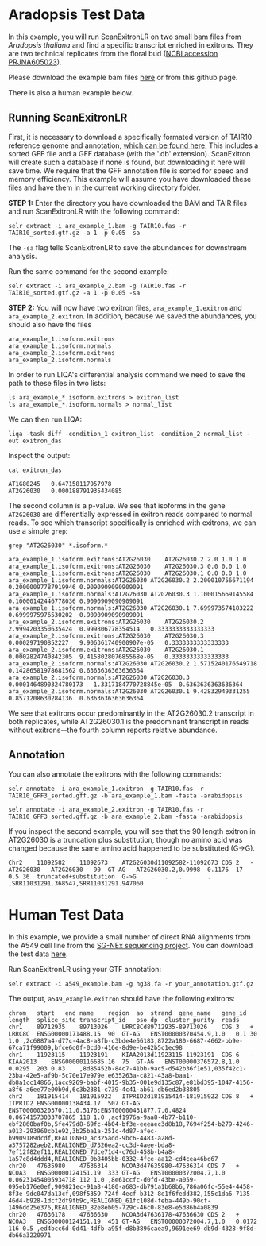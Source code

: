 # Aradopsis Test Data

In this example, you will run ScanExitronLR on two small bam files from _Aradopsis thaliana_ and find a specific transcript enriched in exitrons. They are two technical replicates from the floral bud ([NCBI accession PRJNA605023](https://www.ncbi.nlm.nih.gov/bioproject?LinkName=biosample_bioproject&from_uid=14008366)).

Please download the example bam files [here](https://drive.google.com/drive/folders/1JHY2dqf6O5QgOAJpALhBh2iAquf3EY7O?usp=sharing) or from this github page.

There is also a human example below.

## Running ScanExitronLR

First, it is necessary to download a specifically formated version of TAIR10 reference genome and annotation, [which can be found here.](https://drive.google.com/drive/folders/1FNZ5HRJOvGeiMxMObXBPgTGC2E0l3yeE?usp=sharing) This includes a sorted GFF file and a GFF database (with the '.db' extension). ScanExitron will create such a database if none is found, but downloading it here will save time. We require that the GFF annotation file is sorted for speed and memory efficiency. This example will assume you have downloaded these files and have them in the current working directory folder.

**STEP 1:** Enter the directory you have downloaded the BAM and TAIR files and run ScanExitronLR with the following command:

    selr extract -i ara_example_1.bam -g TAIR10.fas -r TAIR10_sorted.gtf.gz -a 1 -p 0.05 -sa

The `-sa` flag tells ScanExitronLR to save the abundances for downstream analysis. 

Run the same command for the second example:

    selr extract -i ara_example_2.bam -g TAIR10.fas -r TAIR10_sorted.gtf.gz -a 1 -p 0.05 -sa

**STEP 2:** You will now have two exitron files, `ara_example_1.exitron` and `ara_example_2.exitron`. In addition, because we saved the abundances, you should also have the files

    ara_example_1.isoform.exitrons
    ara_example_1.isoform.normals
    ara_example_2.isoform.exitrons
    ara_example_2.isoform.normals

In order to run LIQA's differential analysis command we need to save the path to these files in two lists:

    ls ara_example_*.isoform.exitrons > exitron_list
    ls ara_example_*.isoform.normals > normal_list

We can then run LIQA:

    liqa -task diff -condition_1 exitron_list -condition_2 normal_list -out exitron_das

Inspect the output:

    cat exitron_das

    AT1G80245	0.647158117957978
    AT2G26030	0.000188791935434085

The second column is a p-value. We see that isoforms in the gene `AT2G26030` are differentially expressed in exitron reads compared to normal reads. To see which transcript specifically is enriched with exitrons, we can use a simple `grep`:

    grep "AT2G26030" *.isoform.*

    ara_example_1.isoform.exitrons:AT2G26030	AT2G26030.2	2.0	1.0	1.0
    ara_example_1.isoform.exitrons:AT2G26030	AT2G26030.3	0.0	0.0	1.0
    ara_example_1.isoform.exitrons:AT2G26030	AT2G26030.1	0.0	0.0	1.0
    ara_example_1.isoform.normals:AT2G26030	AT2G26030.2	2.200010756671194	0.20000097787919946	0.9090909090909091
    ara_example_1.isoform.normals:AT2G26030	AT2G26030.3	1.100015669145584	0.10000142446778036	0.9090909090909091
    ara_example_1.isoform.normals:AT2G26030	AT2G26030.1	7.699973574183222	0.6999975976530202	0.9090909090909091
    ara_example_2.isoform.exitrons:AT2G26030	AT2G26030.2	2.9994203350635424	0.999806778354514	0.3333333333333333
    ara_example_2.isoform.exitrons:AT2G26030	AT2G26030.3	0.000297190852227	9.906361740900907e-05	0.3333333333333333
    ara_example_2.isoform.exitrons:AT2G26030	AT2G26030.1	0.0002824740842305	9.415802807685568e-05	0.3333333333333333
    ara_example_2.isoform.normals:AT2G26030	AT2G26030.2	1.5715240176549718	0.14286581978681562	0.6363636363636364
    ara_example_2.isoform.normals:AT2G26030	AT2G26030.3	0.0001464890324780173	1.3317184770728845e-05	0.6363636363636364
    ara_example_2.isoform.normals:AT2G26030	AT2G26030.1	9.42832949331255	0.8571208630284136	0.6363636363636364

We see that exitrons occur predominantly in the AT2G26030.2 transcript in both replicates, while AT2G26030.1 is the predominant transcript in reads without exitrons--the fourth column reports relative abundance.

## Annotation

You can also annotate the exitrons with the following commands:

    selr annotate -i ara_example_1.exitron -g TAIR10.fas -r TAIR10_GFF3_sorted.gff.gz -b ara_example_1.bam -fasta -arabidopsis

    selr annotate -i ara_example_2.exitron -g TAIR10.fas -r TAIR10_GFF3_sorted.gff.gz -b ara_example_2.bam -fasta -arabidopsis

If you inspect the second example, you will see that the 90 length exitron in AT2G26030 is a truncation plus substitution, though no amino acid was changed because the same amino acid happened to be substituted (G->G).

    Chr2	11092582	11092673	AT2G26030d11092582-11092673	CDS	2	-	AT2G26030	AT2G26030	90	GT-AG	AT2G26030.2,0.9998	0.1176	17	0.5	36	truncated+substitution	G->G	.	.	.	.	.	,SRR11031291.368547,SRR11031291.947060
    

# Human Test Data

In this example, we provide a small number of direct RNA alignments from the A549 cell line from the [SG-NEx sequencing project](https://github.com/GoekeLab/sg-nex-data). You can download the test data [here](https://drive.google.com/drive/folders/1pujKF4pb03gVcEWkJZtO0AcX8_6RL6M9?usp=sharing). 

Run ScanExitronLR using your GTF annotation:

    selr extract -i a549_example.bam -g hg38.fa -r your_annotation.gtf.gz

The output, `a549_example.exitron` should have the following exitrons:

    chrom	start	end	name	region	ao	strand	gene_name	gene_id	length	splice_site	transcript_id	pso	dp	cluster_purity	reads
    chr1	89712935	89713026	LRRC8Cd89712935-89713026	CDS	3	+	LRRC8C	ENSG00000171488.15	90	GT-AG	ENST00000370454.9,1.0	0.1	30	1.0	,2c6887a4-d77c-4ac8-a8fb-c3bde4e56183,8722a180-6687-4662-bb9e-67ca71f99009,bfce6d0f-0cd0-416e-8d9e-be42b5c1ec98
    chr1	11923115	11923191	KIAA2013d11923115-11923191	CDS	6	-	KIAA2013	ENSG00000116685.16	75	GT-AG	ENST00000376572.8,1.0	0.0295	203	0.83	,8d85452b-84c7-41bb-9ac5-d542b36f1e51,035f42c1-23ba-42e5-af9b-5c70e17e979e,e635263a-c821-43a8-baa1-db8a1cc14866,1acc9269-babf-4015-9b35-001e9d135c87,e81bd395-1047-4156-a8f6-a6ee77e00b9d,6c3b2381-c739-4c41-ab61-db6ed2b38805
    chr2	181915414	181915922	ITPRID2d181915414-181915922	CDS	8	+	ITPRID2	ENSG00000138434.17	507	GT-AG	ENST00000320370.11,0.5176;ENST00000431877.7,0.4824	0.06741573033707865	118	1.0	,acf1976a-9aa8-4b77-b110-ebf2860baf0b,5fe479d8-69fc-4b04-bf3e-eeeaec3d8b18,7694f254-b279-4246-a013-293960cb1e92,3b25ba1a-251c-4d87-afec-b9909189dcdf,REALIGNED_ac325add-9bc6-4483-a28d-a3757282aeb2,REALIGNED_d7326ea2-cc3d-4aee-bda8-7ef12f82ef11,REALIGNED_7dce71d4-c76d-458b-b4a8-1a57c8d4ddd4,REALIGNED_0b8405bb-0332-4fce-aa12-cd4cea46bd67
    chr20	47635980	47636314	NCOA3d47635980-47636314	CDS	7	+	NCOA3	ENSG00000124151.19	333	GT-AG	ENST00000372004.7,1.0	0.06231454005934718	112	1.0	,8e61ccfc-d0fd-43be-a059-095eb176e0ef,909821ec-91a8-4180-a683-db791a1b68b6,786a06fc-55e4-4458-8f3e-9dc047da13cf,098f5359-724f-4ecf-b312-8e1f6fedd382,155c1da6-7135-46d4-b928-1dcf2df9fb9c,REALIGNED_61fc108d-feba-449b-90cf-1496dd25e376,REALIGNED_82e8eb05-729c-46c0-83e8-e5d86b4a0839
    chr20	47636178	47636630	NCOA3d47636178-47636630	CDS	2	+	NCOA3	ENSG00000124151.19	451	GT-AG	ENST00000372004.7,1.0	0.0172	116	0.5	,ed4bcc6d-0d41-4dfb-a95f-d8b3896caea9,9691ee69-db9d-4328-9f8d-db66a3220971
